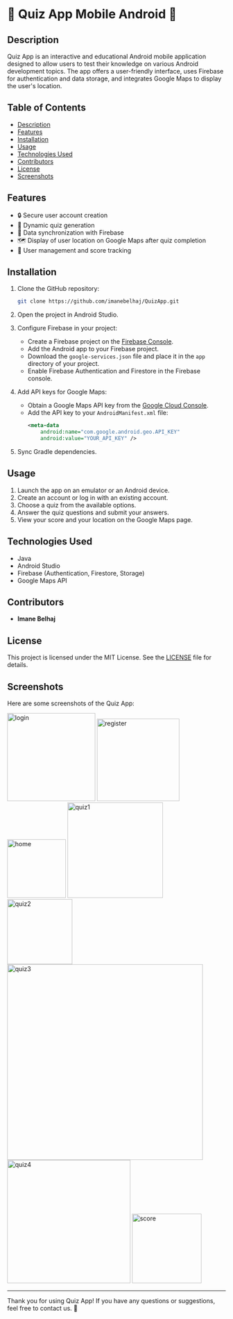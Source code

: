 # 📱 **Quiz App Mobile Android** 🎉

## Description

Quiz App is an interactive and educational Android mobile application designed to allow users to test their knowledge on various Android development topics. The app offers a user-friendly interface, uses Firebase for authentication and data storage, and integrates Google Maps to display the user's location.

## Table of Contents

- [Description](#description)
- [Features](#features)
- [Installation](#installation)
- [Usage](#usage)
- [Technologies Used](#technologies-used)
- [Contributors](#contributors)
- [License](#license)
- [Screenshots](#screenshots)

## Features

- 🔒 Secure user account creation
- 🧠 Dynamic quiz generation
- 🔄 Data synchronization with Firebase
- 🗺️ Display of user location on Google Maps after quiz completion
- 👥 User management and score tracking

## Installation

1. Clone the GitHub repository:
   ```sh
   git clone https://github.com/imanebelhaj/QuizApp.git

2. Open the project in Android Studio.

3. Configure Firebase in your project:
   - Create a Firebase project on the [Firebase Console](https://console.firebase.google.com/).
   - Add the Android app to your Firebase project.
   - Download the `google-services.json` file and place it in the `app` directory of your project.
   - Enable Firebase Authentication and Firestore in the Firebase console.

4. Add API keys for Google Maps:
   - Obtain a Google Maps API key from the [Google Cloud Console](https://console.cloud.google.com/).
   - Add the API key to your `AndroidManifest.xml` file:
     ```xml
     <meta-data
         android:name="com.google.android.geo.API_KEY"
         android:value="YOUR_API_KEY" />
     ```

5. Sync Gradle dependencies.

## Usage

1. Launch the app on an emulator or an Android device.
2. Create an account or log in with an existing account.
3. Choose a quiz from the available options.
4. Answer the quiz questions and submit your answers.
5. View your score and your location on the Google Maps page.

## Technologies Used

- Java
- Android Studio
- Firebase (Authentication, Firestore, Storage)
- Google Maps API

## Contributors

- **Imane Belhaj**


## License

This project is licensed under the MIT License. See the [LICENSE](LICENSE) file for details.

## Screenshots

Here are some screenshots of the Quiz App:

<img width="203" alt="login" src="https://github.com/imanebelhaj/QuizApp/assets/114827745/812609cf-8ea5-45ad-b937-29698a479ef3">
<img width="190" alt="register" src="https://github.com/imanebelhaj/QuizApp/assets/114827745/202114ee-0b25-4edd-881a-da565c3df0aa">
<img width="135" alt="home" src="https://github.com/imanebelhaj/QuizApp/assets/114827745/ae03946e-9735-4ed5-af38-908fad878fd4">


<img width="220" alt="quiz1" src="https://github.com/imanebelhaj/QuizApp/assets/114827745/e0828ee6-8514-472d-b41b-dc2e60e77157">
<img width="150" alt="quiz2" src="https://github.com/imanebelhaj/QuizApp/assets/114827745/642359c1-6562-4eef-a4cb-52f9c7f81289">
<img width="451" alt="quiz3" src="https://github.com/imanebelhaj/QuizApp/assets/114827745/52a68dcb-633c-4e54-94be-7c9edba055c8">
<img width="284" alt="quiz4" src="https://github.com/imanebelhaj/QuizApp/assets/114827745/7f05e519-07b1-4e2b-a7d4-93c2529b42f1">


<img width="160" alt="score" src="https://github.com/imanebelhaj/QuizApp/assets/114827745/acf80b79-7239-4c3e-8e7f-16be4bc97db0">




---

Thank you for using Quiz App! If you have any questions or suggestions, feel free to contact us. 🚀
